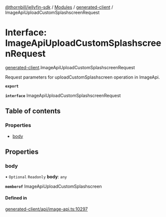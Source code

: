 [@thornbill/jellyfin-sdk](../README.md) / [Modules](../modules.md) / [generated-client](../modules/generated_client.md) / ImageApiUploadCustomSplashscreenRequest

# Interface: ImageApiUploadCustomSplashscreenRequest

[generated-client](../modules/generated_client.md).ImageApiUploadCustomSplashscreenRequest

Request parameters for uploadCustomSplashscreen operation in ImageApi.

**`export`**

**`interface`** ImageApiUploadCustomSplashscreenRequest

## Table of contents

### Properties

- [body](generated_client.ImageApiUploadCustomSplashscreenRequest.md#body)

## Properties

### body

• `Optional` `Readonly` **body**: `any`

**`memberof`** ImageApiUploadCustomSplashscreen

#### Defined in

[generated-client/api/image-api.ts:10297](https://github.com/thornbill/jellyfin-sdk-typescript/blob/3ae780a/src/generated-client/api/image-api.ts#L10297)
